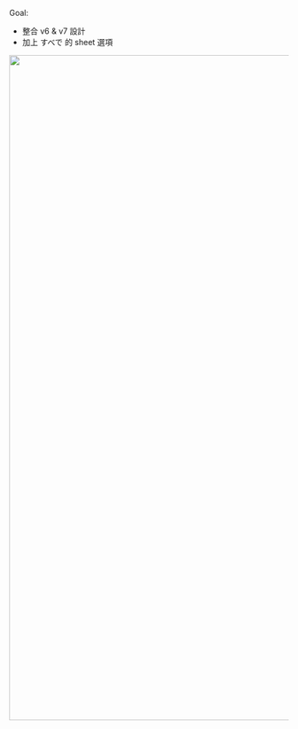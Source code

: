 Goal:
  - 整合 v6 & v7 設計
  - 加上 すべで 的 sheet 選項

<img src="https://raw.githubusercontent.com/wangchou/OnigiriNote/master/design/img/wireframe_v8.jpg" height="1200">
